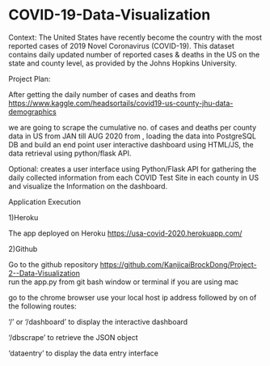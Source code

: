 # COVID-19-Data-Visualization


Context:
The United States have recently become the country with the most reported cases of 2019 Novel Coronavirus (COVID-19). This dataset contains daily updated number of reported cases & deaths in the US on the state and county level, as provided by the Johns Hopkins University. 

Project Plan:

 After getting the daily number of cases and deaths from https://www.kaggle.com/headsortails/covid19-us-county-jhu-data-demographics
    
 we are going to scrape the cumulative no. of cases and deaths per county data in US from JAN till AUG 2020 from , 
 loading the data into PostgreSQL DB and build an end point user interactive dashboard using HTML/JS, the data retrieval using python/flask API.
 
Optional: creates a user interface using Python/Flask API for gathering the daily collected information from each COVID Test Site in each county in US and visualize the Information on the dashboard.

Application Execution

1)Heroku

The app deployed on Heroku   https://usa-covid-2020.herokuapp.com/

2)Github

Go to the github repository 
https://github.com/KanjicaiBrockDong/Project-2--Data-Visualization  
run the app.py from git bash window or terminal if you are using mac

go to the chrome browser use your local host ip address followed by on of the following routes:

‘/’ or ‘/dashboard’ to display the interactive dashboard

‘/dbscrape’ to retrieve the JSON object

‘dataentry’ to display the data entry interface
